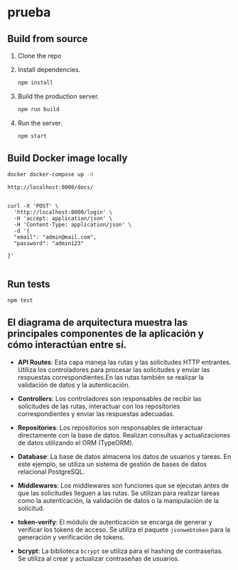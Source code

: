 # prueba

## Build from source

1. Clone the repo



2. Install dependencies.

   ```sh
   npm install
   ```

3. Build the production server.

   ```sh
   npm run build
   ```

4. Run the server.
   ```sh
   npm start
   ```

## Build Docker image locally

```sh
docker docker-compose up -d
```
```
http://localhost:8000/docs/


```
```
curl -X 'POST' \
  'http://localhost:8000/login' \
  -H 'accept: application/json' \
  -H 'Content-Type: application/json' \
  -d '{
  "email": "admin@mail.com",
  "password": "admin123"

}'


```



## Run tests

```sh
npm test
```



## El diagrama de arquitectura muestra las principales componentes de la aplicación y cómo interactúan entre sí.

- **API Routes**: Esta capa maneja las rutas y las solicitudes HTTP entrantes. Utiliza los controladores para procesar las solicitudes y enviar las respuestas correspondientes.En las rutas también se realizar la validación de datos y la autenticación.

- **Controllers**: Los controladores son responsables de recibir las solicitudes de las rutas, interactuar con los repositories correspondientes y enviar las respuestas adecuadas.

- **Repositories**: Los repositorios son responsables de interactuar directamente con la base de datos. Realizan consultas y actualizaciones de datos utilizando el ORM (TypeORM).

- **Database**: La base de datos almacena los datos de usuarios y tareas. En este ejemplo, se utiliza un sistema de gestión de bases de datos relacional PostgreSQL.

- **Middlewares**: Los middlewares son funciones que se ejecutan antes de que las solicitudes lleguen a las rutas. Se utilizan para realizar tareas como la autenticación, la validación de datos o la manipulación de la solicitud.

- **token-verify**: El módulo de autenticación se encarga de generar y verificar los tokens de acceso. Se utiliza el paquete `jsonwebtoken` para la generación y verificación de tokens.

- **bcrypt**: La biblioteca `bcrypt` se utiliza para el hashing de contraseñas. Se utiliza al crear y actualizar contraseñas de usuarios.
